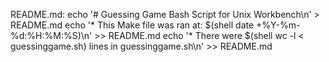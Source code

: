 README.md:
	echo '# Guessing Game Bash Script for Unix Workbench\n' > README.md
	echo '* This Make file was ran at: $(shell date +%Y-%m-%d:%H:%M:%S)\n' >> README.md
	echo '* There were $(shell wc -l < guessinggame.sh) lines in guessinggame.sh\n' >> README.md
